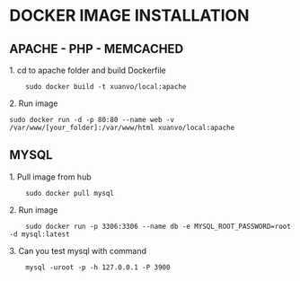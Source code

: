 # DOCKER IMAGE INSTALLATION
## APACHE - PHP - MEMCACHED
1\. cd to apache folder and build Dockerfile
```
    sudo docker build -t xuanvo/local:apache
```

2\. Run image
```
sudo docker run -d -p 80:80 --name web -v /var/www/[your_folder]:/var/www/html xuanvo/local:apache
```

## MYSQL
1\. Pull image from hub
```
    sudo docker pull mysql
```
2\. Run image
```
    sudo docker run -p 3306:3306 --name db -e MYSQL_ROOT_PASSWORD=root -d mysql:latest
```

3\. Can you test mysql with command 
```
    mysql -uroot -p -h 127.0.0.1 -P 3900
```
